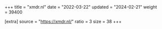 +++
title = "xmdr.nl"
date = "2022-03-22"
updated = "2024-02-21"
weight = 39400

[extra]
source = "https://xmdr.nl/"
ratio = 3
size = 38
+++
